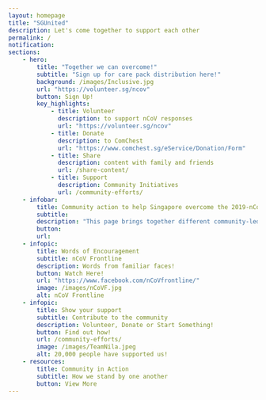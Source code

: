 ```yaml
---
layout: homepage
title: "SGUnited"
description: Let's come together to support each other
permalink: /
notification: 
sections:
    - hero:
        title: "Together we can overcome!"
        subtitle: "Sign up for care pack distribution here!"
        background: /images/Inclusive.jpg
        url: "https://volunteer.sg/ncov"
        button: Sign Up!
        key_highlights:
            - title: Volunteer
              description: to support nCoV responses
              url: "https://volunteer.sg/ncov"  
            - title: Donate
              description: to ComChest 
              url: "https://www.comchest.sg/eService/Donation/Form"                           
            - title: Share
              description: content with family and friends
              url: /share-content/            
            - title: Support
              description: Community Initiatives 
              url: /community-efforts/
    - infobar:
        title: Community action to help Singapore overcome the 2019-nCoV       
        subtitle: 
        description: "This page brings together different community-led nCoV responses. To those who have stepped forward, we salute your efforts! We hope it inspires more of us to help one another get through this challenging time. #SGUnited"
        button:
        url:
    - infopic:
        title: Words of Encouragement
        subtitle: nCoV Frontline
        description: Words from familiar faces!
        button: Watch Here!
        url: "https://www.facebook.com/nCoVfrontline/"
        image: /images/nCoVF.jpg
        alt: nCoV Frontline
    - infopic:
        title: Show your support
        subtitle: Contribute to the community
        description: Volunteer, Donate or Start Something!
        button: Find out how!
        url: /community-efforts/
        image: /images/TeamNila.jpeg
        alt: 20,000 people have supported us!
    - resources:
        title: Community in Action
        subtitle: How we stand by one another
        button: View More
---
```

